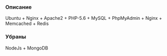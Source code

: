 ### Описание
Ubuntu + Nginx + Apache2 + PHP-5.6 + MySQL + PhpMyAdmin + Nginx + Memcached + Redis

### Убраны
NodeJs + MongoDB
